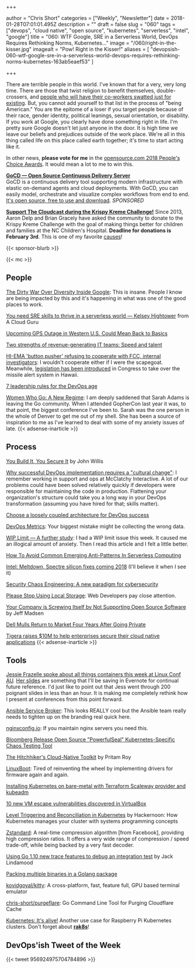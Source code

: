 +++

author = "Chris Short"
categories = ["Weekly", "Newsletter"]
date = 2018-01-28T07:01:01.495Z
description = ""
draft = false
slug = "060"
tags = ["devops", "cloud native", "open source", "kubernetes", "serverless", "intel", "google"]
title = "060: WTF Google, SRE in a Serverless World, DevOps Requires Rethinking Norms, Kubernetes..."
image = "/060/right-in-the-kisser.jpg"
imagealt = "Pow! Right in the Kisser!"
aliases = [
    "devopsish-060-wtf-google-sre-in-a-serverless-world-devops-requires-rethinking-norms-kubernetes-163ab5eaef53"
]

+++

There are terrible people in this world. I've known that for a very, very long time. There are those that twist religion to benefit themselves, double-crossers, and [people who will have their co-workers swatted just for existing](https://www.wired.com/story/the-dirty-war-over-diversity-inside-google/). But, you cannot add yourself to that list in the process of "being American." You are the epitome of a loser if you target people because of their race, gender identity, political leanings, sexual orientation, or disability. If you work at Google, you clearly have done something right in life. I'm pretty sure Google doesn't let just anyone in the door. It is high time we leave our beliefs and prejudices outside of the work place. We're all in this thing called life on this place called earth together; it's time to start acting like it.

In other news, **please vote for me** in the [opensource.com 2018 People's Choice Awards](https://opensource.com/vote-2018-peoples-choice-award). It would mean a lot to me to win this.

[**GoCD — Open Source Continuous Delivery Server**](https://devopsish.us14.list-manage.com/track/click?u=631fcd11ad2a643d08035c221&id=5a1471dfb5&e=7cc492dc98)  
GoCD is a continuous delivery tool supporting modern infrastructure with elastic on-demand agents and cloud deployments. With GoCD, you can easily model, orchestrate and visualize complex workflows from end to end. [It's open source, free to use and download](https://devopsish.us14.list-manage.com/track/click?u=631fcd11ad2a643d08035c221&id=3133731028&e=7cc492dc98). *SPONSORED*

[**Support The Cloudcast during the Krispy Kreme Challenge!**](https://www.crowdrise.com/thecloudcastnet)
Since 2013, Aaron Delp and Brian Gracely have asked the community to donate to the Krispy Kreme Challenge with the goal of making things better for children and families at the NC Children's Hospital. **Deadline for donations is February 3rd**. This is one of my favorite [causes](https://chrisshort.net/causes/)!

{{< sponsor-blurb >}}

{{< mc >}}

## People

[The Dirty War Over Diversity Inside Google](https://www.wired.com/story/the-dirty-war-over-diversity-inside-google/): This is insane. People I know are being impacted by this and it's happening in what was one of the good places to work.

[You need SRE skills to thrive in a serverless world — Kelsey Hightower](https://read.acloud.guru/you-need-sre-skills-to-thrive-in-a-serverless-world-kelsey-hightower-340a002b3730) from A Cloud Guru

[Upcoming GPS Outage in Western U.S. Could Mean Back to Basics](https://www.flyingmag.com/upcoming-gps-outage-in-western-us-could-mean-back-to-basics)

[Two strengths of revenue-generating IT teams: Speed and talent](https://enterprisersproject.com/article/2018/1/key-elements-revenue-generating-it-speed-and-talent)

[HI-EMA 'button pusher' refusing to cooperate with FCC, internal investigators](http://www.staradvertiser.com/2018/01/24/breaking-news/schatz-to-lead-hearing-on-alert-systems-in-wake-of-hawaii-blunder/): I wouldn't cooperate either if I were the scapegoat. Meanwhile, [legislation has been introduced](https://www.reuters.com/article/us-usa-missiles-falsealarm-congress/u-s-senator-from-hawaii-says-states-should-not-send-missile-alerts-idUSKBN1FE1E7) in Congress to take over the missile alert system in Hawaii.

[7 leadership rules for the DevOps age](https://enterprisersproject.com/article/2018/1/7-leadership-rules-devops-age)

[Women Who Go: A New Regime](https://medium.com/@sadams.codes/women-who-go-a-new-regime-40047e2ce4b0): I am deeply saddened that Sarah Adams is leaving the Go community. When I attended GopherCon last year it was, to that point, the biggest conference I've been to. Sarah was the one person in the whole of Denver to get me out of my shell. She has been a source of inspiration to me as I've learned to deal with some of my anxiety issues of late.
{{< adsense-inarticle >}}

## Process

[You Build It, You Secure It](https://www.infoq.com/presentations/code-security) by John Willis

[Why successful DevOps implementation requires a "cultural change"](https://www.techrepublic.com/article/why-successfully-implementing-devops-requires-a-cultural-change-within-a-company/): I remember working in support and ops at McClatchy Interactive. A lot of our problems could have been solved relatively quickly if developers were responsible for maintaining the code in production. Flattening your organization's structure could take you a long way in your DevOps transformation (assuming you have hired for that; skills matter).

[Choose a loosely coupled architecture for DevOps success](http://searchcloudapplications.techtarget.com/feature/Choose-a-loosely-coupled-architecture-for-DevOps-success)

[DevOps Metrics](https://queue.acm.org/detail.cfm?id=3182626): Your biggest mistake might be collecting the wrong data.

[WIP Limit — A further study](http://blog.plataformatec.com.br/2018/01/wip-limit-a-further-study/): I had a WIP limit issue this week. It caused me an illogical amount of anxiety. Then I read this article and I felt a little better.

[How To Avoid Common Emerging Anti-Patterns In Serverless Computing](https://www.forbes.com/sites/forbesproductgroup/2018/01/25/how-to-avoid-common-emerging-anti-patterns-in-serverless-computing/)

[Intel: Meltdown, Spectre silicon fixes coming 2018](https://arstechnica.com/gadgets/2018/01/intel-meltdown-spectre-silicon-fixes-coming-2018-3d-xpoint-ram-not-so-much/) (I'll believe it when I see it)

[Security Chaos Engineering: A new paradigm for cybersecurity](https://opensource.com/article/18/1/new-paradigm-cybersecurity)

[Please Stop Using Local Storage](https://www.rdegges.com/2018/please-stop-using-local-storage/): Web Developers pay close attention.

[Your Company is Screwing Itself by Not Supporting Open Source Software](https://medium.com/@codebyjeff/your-company-is-screwing-itself-by-not-supporting-open-source-software-c0e58ff04629) by Jeff Madsen

[Dell Mulls Return to Market Four Years After Going Private](https://www.bloomberg.com/news/articles/2018-01-26/dell-technologies-is-said-to-be-considering-ipo-other-options)

[Tigera raises $10M to help enterprises secure their cloud native applications](https://techcrunch.com/2018/01/24/tigera-raises-10m-to-help-enterprises-secure-their-cloud-native-applications/)
{{< adsense-inarticle >}}

## Tools

[Jessie Frazelle spoke about all things containers this week at Linux Conf AU](https://youtu.be/7mzbIOtcIaQ). [Her slides](https://docs.google.com/presentation/d/1UuHvR_kvZ3BF1pSXyv4mMKX9vmGr7GXm97USx7mzTXY/) are something that I'll be saving in Evernote for continual future reference. I'd just like to point out that Jess went through 200 poignant slides in less than an hour. It is making me completely rethink how I present at conferences from this point forward.

[Ansible Service Broker](http://automationbroker.io/): This looks REALLY cool but the Ansible team really needs to tighten up on the branding real quick here.

[nginxconfig.io](https://nginxconfig.io/): If you maintain nginx servers you need this.

[Bloomberg Release Open Source "PowerfulSeal" Kubernetes-Specific Chaos Testing Tool](https://www.infoq.com/news/2018/01/powerfulseal-chaos-kubernetes)

[The Hitchhiker's Cloud-Native Toolkit](https://medium.com/@roypritam1234/the-hitch-hikers-cloud-native-toolkit-774d79b4ac41) by Pritam Roy

[LinuxBoot](https://www.linuxboot.org/): Tired of reinventing the wheel by implementing drivers for firmware again and again.

[Installing Kubernetes on bare-metal with Terraform Scaleway provider and kubeadm](https://stefanprodan.com/2018/kubernetes-scaleway-baremetal-arm-terraform-installer/)

[10 new VM escape vulnerabilities discovered in VirtualBox](https://www.techrepublic.com/article/10-new-vm-escape-vulnerabilities-discovered-in-virtualbox/)

[Level Triggering and Reconciliation in Kubernetes](https://hackernoon.com/level-triggering-and-reconciliation-in-kubernetes-1f17fe30333d) by Hackernoon: How Kubernetes manages your cluster with systems programming concepts

[Zstandard](http://facebook.github.io/zstd/): A real-time compression algorithm [from Facebook], providing high compression ratios. It offers a very wide range of compression / speed trade-off, while being backed by a very fast decoder.

[Using Go 1.10 new trace features to debug an integration test](https://medium.com/@cep21/using-go-1-10-new-trace-features-to-debug-an-integration-test-1dc39e4e812d) by Jack Lindamood

[Packing multiple binaries in a Golang package](https://ieftimov.com/golang-package-multiple-binaries)

[kovidgoyal/kitty](https://github.com/kovidgoyal/kitty): A cross-platform, fast, feature full, GPU based terminal emulator

[chris-short/purgeflare](https://github.com/chris-short/purgeflare): Go Command Line Tool for Purging Cloudflare Cache

[Kubernetes: It's alive!](https://dev.to/danielkun/kubernetes-its-alive-2ndc) Another use case for Raspberry Pi Kubernetes clusters. Don't forget about [**rak8s**](https://rak8s.io)!

## DevOps'ish Tweet of the Week

{{< tweet 956924975704784896 >}}